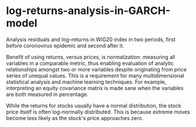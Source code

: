 # log-returns-analysis-in-GARCH-model
Analysis residuals and log-returns in WIG20 index in two periods, first before coronovirus epidemic  and second after it.

Benefit of using returns, versus prices, is normalization: 
measuring all variables in a comparable metric, thus enabling evaluation of analytic relationships amongst two or more variables despite 
originating from price series of unequal values. This is a requirement for many multidimensional statistical analysis and machine learning techniques. 
For example, interpreting an equity covariance matrix is made sane when the variables are both measured in percentage.

While the returns for stocks usually have a normal distribution, the stock price itself is often log-normally distributed. 
This is because extreme moves become less likely as the stock's price approaches zero.
